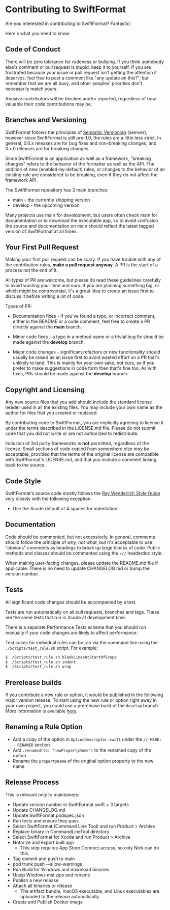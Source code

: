 # Contributing to SwiftFormat

Are you interested in contributing to SwiftFormat? Fantastic!

Here's what you need to know:

## Code of Conduct

There will be zero tolerance for rudeness or bullying. If you think somebody else's comment or pull request is stupid, keep it to yourself. If you are frustrated because your issue or pull request isn't getting the attention it deserves, feel free to post a comment like "any update on this?", but remember that we are all busy, and other peoples' priorities don't necessarily match yours.

Abusive contributors will be blocked and/or reported, regardless of how valuable their code contributions may be.

## Branches and Versioning

SwiftFormat follows the principles of [Semantic Versioning](http://semver.org/spec/v2.0.0.html) (semver), however since SwiftFormat is still pre-1.0, the rules are a little less strict. In general, 0.0.x releases are for bug fixes and non-breaking changes, and 0.x.0 releases are for breaking changes.

Since SwiftFormat is an application as well as a framework, "breaking changes" refers to the behavior of the formatter as well as the API. The addition of new (enabled-by-default) rules, or changes to the behavior of an existing rule are considered to be breaking, even if they do not affect the framework API.

The SwiftFormat repository has 2 main branches:

* main - the currently shipping version
* develop - the upcoming version

Many projects use main for development, but users often check main for documentation or to download the executable app, so to avoid confusion the source and documentation on main should reflect the latest tagged version of SwiftFormat at all times.

## Your First Pull Request

Making your first pull request can be scary. If you have trouble with any of the contribution rules, **make a pull request anyway**. A PR is the start of a process not the end of it.

All types of PR are welcome, but please do read these guidelines carefully to avoid wasting your time and ours. If you are planning something big, or which might be controversial, it's a great idea to create an issue first to discuss it before writing a lot of code.

Types of PR:

* Documentation fixes - if you've found a typo, or incorrect comment, either in the README or a code comment, feel free to create a PR directly against the **main** branch.

* Minor code fixes - a typo in a method name or a trivial bug fix should be made against the **develop** branch.

* Major code changes - significant refactors or new functionality should usually be raised as an issue first to avoid wasted effort on a PR that's unlikely to land. This is mainly for your own sake, not ours, so if you prefer to make suggestions in code form then that's fine too. As with fixes, PRs should be made against the **develop** branch.

## Copyright and Licensing

Any new source files that you add should include the standard license header used in all the existing files. You may include your own name as the author for files that you created or replaced.

By contributing code to SwiftFormat, you are implicitly agreeing to license it under the terms described in the LICENSE.md file. Please do not submit code that you did not write or are not authorized to redistribute.

Inclusion of 3rd party frameworks is **not** permitted, regardless of the license. Small sections of code copied from somewhere else *may* be acceptable, provided that the terms of the original license are compatible with SwiftFormat's LICENSE.md, and that you include a comment linking back to the source.

## Code Style

SwiftFormat's source code mostly follows the [Ray Wenderlich Style Guide](https://github.com/raywenderlich/swift-style-guide) very closely with the following exception:

- Use the Xcode default of 4 spaces for indentation.

## Documentation

Code should be commented, but not excessively. In general, comments should follow the principle of *why, not what*, but it's acceptable to use "obvious" comments as headings to break up large blocks of code. Public methods and classes should be commented using the `///` headerdoc style.

When making user-facing changes, please update the README.md file if applicable. There is no need to update CHANGELOG.md or bump the version number.

## Tests

All significant code changes should be accompanied by a test.  

Tests are run automatically on all pull requests, branches and tags. These are the same tests that run in Xcode at development time.

There is a separate Performance Tests scheme that you should run manually if your code changes are likely to affect performance.

Test cases for individual rules can be ran via the command line using the `./Scripts/test_rule.sh` script. For example:

```sh
$ ./Scripts/test_rule.sh blankLinesAtStartOfScope
$ ./Scripts/test_rule.sh indent
$ ./Scripts/test_rule.sh wrap
```

## Prerelease builds

If you contribute a new rule or option, it would be published in the following major version release. To start using the new rule or option right away in your own project, you could use a prerelease build of the `develop` branch. More information is available [here](https://github.com/nicklockwood/SwiftFormat#prerelease-builds).

## Renaming a Rule Option

* Add a copy of the option in `OptionDescriptor.swift` under the `// MARK: - RENAMED` section
* Add `.renamed(to: "newPropertyName")` to the renamed copy of the option
* Rename the `propertyName` of the original option property to the new name

## Release Process

This is relevant only to maintainers:

* Update version number in SwiftFormat.swift + 3 targets
* Update CHANGELOG.md
* Update SwiftFormat.podspec.json
* Run tests and ensure they pass
* Select SwiftFormat (Command Line Tool) and run Product > Archive
* Replace binary in CommandLineTool directory
* Select SwiftFormat for Xcode and run Product > Archive
* Notarize and export built app
  * This step requires App Store Connect access, so only Nick can do this.
* Tag commit and push to main
* pod trunk push --allow-warnings
* Run Build for Windows and download binaries
* Unzip Windows msi zips and rename
* Publish a new release
* Attach all binaries to release
  * The artifact bundle, macOS executable, and Linux executables are uploaded to the release automatically.
* Create and Publish Docker image
